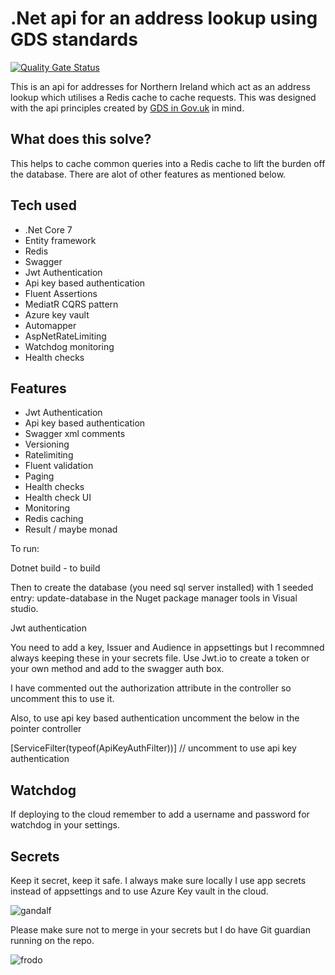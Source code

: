 # .Net api for an address lookup using GDS standards

[![Quality Gate Status](https://sonarcloud.io/api/project_badges/measure?project=MichaelStevenson2207_nidirect-pointer-poc-api-demo&metric=alert_status&token=9688a5b5428078033e4fcdd24ab616faa6312dbd)](https://sonarcloud.io/summary/new_code?id=MichaelStevenson2207_nidirect-pointer-poc-api-demo)

This is an api for addresses for Northern Ireland which act as an address lookup which utilises a Redis cache to cache requests. 
This was designed with the api principles created by <a href="https://www.gov.uk/guidance/gds-api-technical-and-data-standards">GDS in Gov.uk</a> in mind.

## What does this solve?

This helps to cache common queries into a Redis cache to lift the burden off the database. There are alot of other features as mentioned below.

## Tech used

- .Net Core 7
- Entity framework
- Redis
- Swagger
- Jwt Authentication
- Api key based authentication
- Fluent Assertions
- MediatR CQRS pattern
- Azure key vault
- Automapper
- AspNetRateLimiting
- Watchdog monitoring
- Health checks

## Features

- Jwt Authentication
- Api key based authentication
- Swagger xml comments
- Versioning
- Ratelimiting
- Fluent validation
- Paging
- Health checks
- Health check UI
- Monitoring
- Redis caching
- Result / maybe monad

To run:

Dotnet build - to build

Then to create the database (you need sql server installed) with 1 seeded entry:
update-database in the Nuget package manager tools in Visual studio.

Jwt authentication

You need to add a key, Issuer and Audience in appsettings but I recommned always keeping these in your secrets file.
Use Jwt.io to create a token or your own method and add to the swagger auth box.

I have commented out the authorization attribute in the controller so uncomment this to use it.

Also, to use api key based authentication uncomment the below in the pointer controller

[ServiceFilter(typeof(ApiKeyAuthFilter))] // uncomment to use api key authentication

## Watchdog

If deploying to the cloud remember to add a username and password for watchdog in your settings.

## Secrets

Keep it secret, keep it safe.  I always make sure locally I use app secrets instead of appsettings and to use Azure Key vault in the cloud.


![gandalf](https://github.com/MichaelStevenson2207/nidirect-pointer-poc-api-demo/assets/66303816/db8468bc-04ea-48ef-afa7-a896a92baa0e)

Please make sure not to merge in your secrets but I do have Git guardian running on the repo.

![frodo](https://github.com/MichaelStevenson2207/nidirect-pointer-poc-api-demo/assets/66303816/0bf31ff8-67d8-4c33-8d56-7f88173d1a40)





